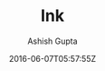 ---
title: "Ink"
github: https://github.com/thinker3197/ink
demo: http://thinker3197.github.io/ink
author: Ashish Gupta

ssg:
  - Jekyll
cms:
  - No Cms
date: 2016-06-07T05:57:55Z
github_branch: master
description: "A jekyll theme for humans"
stale: true
---